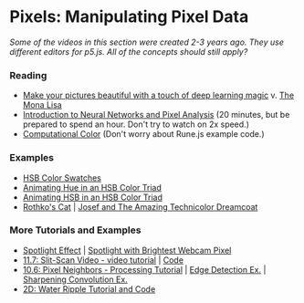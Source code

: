 
# Pixels: Manipulating Pixel Data

*Some of the videos in this section were created 2-3 years ago. They use different editors for p5.js. All of the concepts should still apply?*

### Reading
* [Make your pictures beautiful with a touch of deep learning magic](https://towardsdatascience.com/make-your-pictures-beautiful-with-a-touch-of-machine-learning-magic-31672daa3032) v. [The Mona Lisa](https://en.wikipedia.org/wiki/Mona_Lisa)
* [Introduction to Neural Networks and Pixel Analysis](https://www.youtube.com/watch?v=aircAruvnKk) (20 minutes, but be prepared to spend an hour. Don't try to watch on 2x speed.)
* [Computational Color](http://printingcode.runemadsen.com/lecture-color/) (Don't worry about Rune.js example code.)

### Examples
* [HSB Color Swatches](https://editor.p5js.org/icm4.0/sketches/jBMribSyL)
* [Animating Hue in an HSB Color Triad](https://editor.p5js.org/icm4.0/sketches/9PITc5QPe)
* [Animating HSB in an HSB Color Triad](https://editor.p5js.org/icm4.0/sketches/e_qU7uluG)
* [Rothko's Cat](https://editor.p5js.org/icm4.0/sketches/QhaSfqTDZ) | [Josef and The Amazing Technicolor Dreamcoat](https://editor.p5js.org/icm4.0/sketches/0dU1IiYo7)

### More Tutorials and Examples
* [Spotlight Effect](https://editor.p5js.org/icm4.0/sketches/MLgJGDH1h) | [Spotlight with Brightest Webcam Pixel](https://editor.p5js.org/icm4.0/sketches/VDYs7MqdB)
* [11.7: Slit-Scan Video - video tutorial](https://youtu.be/YqVbuMPIRwY?list=PLRqwX-V7Uu6aKKsDHZdDvN6oCJ2hRY_Ig) | [Code](https://editor.p5js.org/codingtrain/sketches/B1L5j8uk4)
* [10.6: Pixel Neighbors - Processing Tutorial](https://www.youtube.com/watch?v=qB3SA43vKYc) | [Edge Detection Ex.](https://github.com/shiffman/LearningProcessing-p5.js/tree/master/chp15_images_pixels/example_15_12_PixelNeighborEdge) | [Sharpening Convolution Ex.](https://github.com/shiffman/LearningProcessing-p5.js/tree/master/chp15_images_pixels/example_15_13_Convolution)
* [2D: Water Ripple Tutorial and Code](https://thecodingtrain.com/CodingChallenges/102-2d-water-ripple.html)
